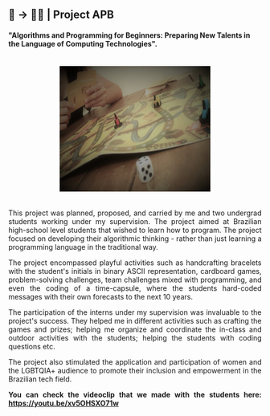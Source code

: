 ## 🧩 → 👩‍💻 | Project APB
#### "Algorithms and Programming for Beginners: Preparing New Talents in the Language of Computing Technologies".
<br/>
<div align="center">                                                             
  <img width="300" height="250" src="./apb.jpg" alt="Project APB thumbnail">
</div>  
<br/>
<section>
<div align="justify">
<p>  
This project was planned, proposed, and carried by me and two undergrad students working under my supervision. The project aimed at Brazilian high-school level students that wished to learn how to program. The project focused on developing their algorithmic thinking - rather than just learning a programming language in the traditional way.
</p>
  
<p>
The project encompassed playful activities such as handcrafting bracelets with the student's initials in binary ASCII representation, cardboard games, problem-solving challenges, team challenges mixed with programming, and even the coding of a time-capsule, where the students hard-coded messages with their own forecasts to the next 10 years.
</p>
  
<p>
The participation of the interns under my supervision was invaluable to the project's success. They helped me in different activities such as crafting the games and prizes; helping me organize and coordinate the in-class and outdoor activities with the students; helping the students with coding questions etc.
</p>
  
<p>
The project also stimulated the application and participation of women and the LGBTQIA+ audience to promote their inclusion and empowerment in the Brazilian tech field.

</p>
  
<p>

<strong>You can check the videoclip that we made with the students here: https://youtu.be/xv5OHSXO71w </strong>
</p>
<div>
</section>
